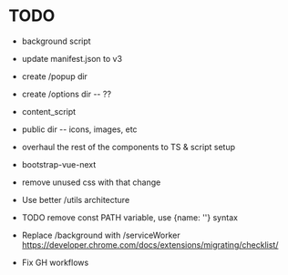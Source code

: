 # TODO

- background script
- update manifest.json to v3
- create /popup dir
- create /options dir -- ??
- content_script
- public dir -- icons, images, etc
- overhaul the rest of the components to TS & script setup
- bootstrap-vue-next
- remove unused css with that change
- Use better /utils architecture
- TODO remove const PATH variable, use {name: ''} syntax

- Replace /background with /serviceWorker <https://developer.chrome.com/docs/extensions/migrating/checklist/>
- Fix GH workflows
